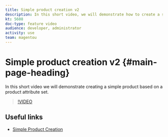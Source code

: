 ```yaml
---
title: Simple product creation v2
description: In this short video, we will demonstrate how to create a simple product based on a product attribute set.
kt: 5608
doc-type: feature video
audience: developer, administrator
activity: use
team: magentou
---
```


# Simple product creation v2 {#main-page-heading}

In this short video we will demonstrate creating a simple product based on a product attribute set.

>[!VIDEO](https://video.tv.adobe.com/v/35786)

## Useful links

* [Simple Product Creation](https://docs.magento.com/user-guide/catalog/product-create-simple.html)
